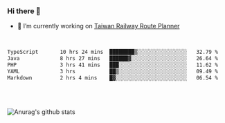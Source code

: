 ### Hi there 👋

- 🔭 I’m currently working on [Taiwan Railway Route Planner](https://github.com/Taiwan-Railway-Route-Planner)

<br/>

<!--START_SECTION:waka-->

```txt
TypeScript       10 hrs 24 mins  ████████▒░░░░░░░░░░░░░░░░   32.79 %
Java             8 hrs 27 mins   ██████▓░░░░░░░░░░░░░░░░░░   26.64 %
PHP              3 hrs 41 mins   ███░░░░░░░░░░░░░░░░░░░░░░   11.62 %
YAML             3 hrs           ██▒░░░░░░░░░░░░░░░░░░░░░░   09.49 %
Markdown         2 hrs 4 mins    █▓░░░░░░░░░░░░░░░░░░░░░░░   06.54 %
```

<!--END_SECTION:waka-->

<br/>
<br/>

![Anurag's github stats](https://github-readme-stats.vercel.app/api?username=DepickereSven&show_icons=true&theme=tokyonight)



<!--
**DepickereSven/DepickereSven** is a ✨ _special_ ✨ repository because its `README.md` (this file) appears on your GitHub profile.

Here are some ideas to get you started:

- 🔭 I’m currently working on ...
- 🌱 I’m currently learning ...
- 👯 I’m looking to collaborate on ...
- 🤔 I’m looking for help with ...
- 💬 Ask me about ...
- 📫 How to reach me: ...
- 😄 Pronouns: ...
- ⚡ Fun fact: ...
-->
